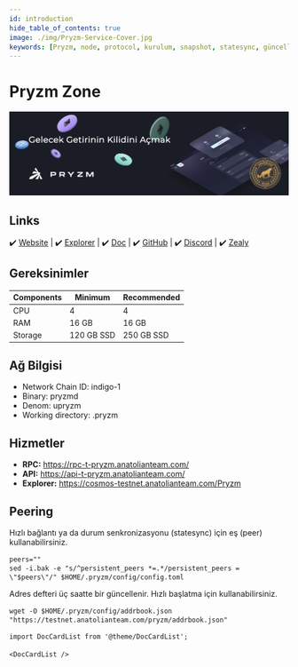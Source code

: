 ```yaml
---
id: introduction
hide_table_of_contents: true
image: ./img/Pryzm-Service-Cover.jpg
keywords: [Pryzm, node, protocol, kurulum, snapshot, statesync, güncelleme]
---
```


# Pryzm Zone

![PryzmZone](./img/Pryzm-Service.jpg)

## Links

 ✔️ [Website](https://pryzm.zone/) | ✔️ [Explorer](https://cosmos-testnet.anatolianteam.com/Pryzm) | ✔️ [Doc](https://docs.pryzm.zone/) | ✔️ [GitHub](https://github.com/pryzm-finance) | ✔️ [Discord](https://discord.gg/eZGaXFEeEZ) | ✔️ [Zealy](https://zealy.io/c/pryzm/invite/cfNmFH3eoXrvl2Rr9qk7o)

## Gereksinimler

| Components | Minimum | **Recommended** |
| ------------ | ------------ | ------------ |
| CPU |	4 | 4 |
| RAM	| 16 GB | 16 GB |
| Storage	| 120 GB SSD | 250 GB SSD |

## Ağ Bilgisi 

* Network Chain ID: indigo-1
* Binary: pryzmd
* Denom: upryzm
* Working directory: .pryzm

## Hizmetler
* **RPC:** https://rpc-t-pryzm.anatolianteam.com/
* **API:** https://api-t-pryzm.anatolianteam.com/
* **Explorer:** https://cosmos-testnet.anatolianteam.com/Pryzm

## Peering
Hızlı bağlantı ya da durum senkronizasyonu (statesync) için eş (peer) kullanabilirsiniz.
```shell
peers=""
sed -i.bak -e "s/^persistent_peers *=.*/persistent_peers = \"$peers\"/" $HOME/.pryzm/config/config.toml
```
Adres defteri üç saatte bir güncellenir. Hızlı başlatma için kullanabilirsiniz.
```shell
wget -O $HOME/.pryzm/config/addrbook.json "https://testnet.anatolianteam.com/pryzm/addrbook.json"
```

```mdx-code-block
import DocCardList from '@theme/DocCardList';

<DocCardList />
```